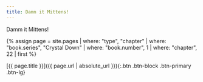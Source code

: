 ```yaml
---
title: Damn it Mittens!
---
```

Damm it Mittens!

{% assign page = site.pages
  | where: "type", "chapter"
  | where: "book.series", "Crystal Down"
  | where: "book.number", 1
  | where: "chapter", 22
  | first %}

[{{ page.title }}]({{ page.url | absolute_url }}){:.btn .btn-block .btn-primary .btn-lg}
<!--more-->
